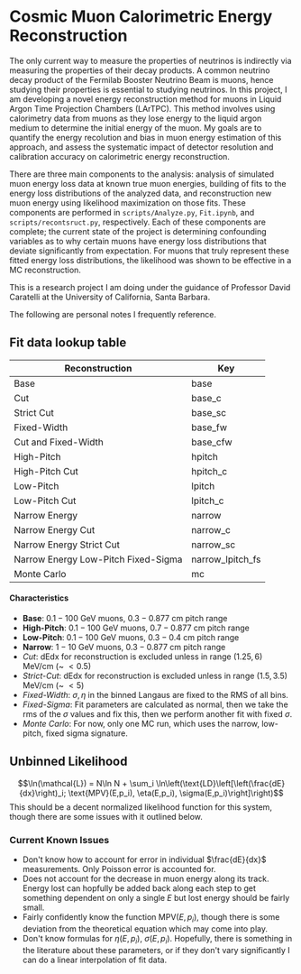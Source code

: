 # Cosmic Muon Calorimetric Energy Reconstruction

The only current way to measure the properties of neutrinos is indirectly via measuring the properties of their decay products. A common neutrino decay product of the Fermilab Booster Neutrino Beam is muons, hence studying their properties is essential to studying neutrinos. 
In this project, I am developing a novel energy reconstruction method for muons in Liquid Argon Time Projection Chambers (LArTPC). This method involves using calorimetry data from muons as they lose energy to the liquid argon medium to determine the initial energy of the muon. My goals are to quantify the energy recolution and bias in muon energy estimation of this approach, and assess the systematic impact of detector resolution and calibration accuracy on calorimetric energy reconstruction.

There are three main components to the analysis: analysis of simulated muon energy loss data at known true muon energies, building of fits to the energy loss distributions of the analyzed data, and reconstruction new muon energy using likelihood maximization on those fits. These components are performed in <code>scripts/Analyze.py</code>, <code>Fit.ipynb</code>, and <code>scripts/recontsruct.py</code>, respectively. Each of these components are complete; the current state of the project is determining confounding variables as to why certain muons have energy loss distributions that deviate significantly from expectation. For muons that truly represent these fitted energy loss distributions, the likelihood was shown to be effective in a MC reconstruction.

This is a research project I am doing under the guidance of Professor David Caratelli at the University of California, Santa Barbara.

The following are personal notes I frequently reference.

## Fit data lookup table
| Reconstruction | Key | 
|----------------|-----|
| Base | base | 
| Cut | base_c |
| Strict Cut | base_sc |
| Fixed-Width | base_fw |
| Cut and Fixed-Width | base_cfw |
| High-Pitch | hpitch |
| High-Pitch Cut | hpitch_c |
| Low-Pitch | lpitch |
| Low-Pitch Cut | lpitch_c |
| Narrow Energy | narrow |
| Narrow Energy Cut | narrow_c |
| Narrow Energy Strict Cut | narrow_sc |
| Narrow Energy Low-Pitch Fixed-Sigma | narrow_lpitch_fs|
| Monte Carlo | mc |

#### Characteristics
 - **Base**: $0.1-100$ GeV muons, $0.3-0.877$ cm pitch range
 - **High-Pitch**: $0.1-100$ GeV muons, $0.7-0.877$ cm pitch range
 - **Low-Pitch**: $0.1-100$ GeV muons, $0.3-0.4$ cm pitch range
 - **Narrow**: $1-10$ GeV muons, $0.3-0.877$ cm pitch range
 - *Cut*: dEdx for reconstruction is excluded unless in range $(1.25, 6)$ MeV/cm (~ $< 0.5%$)
 - *Strict-Cut*: dEdx for reconstruction is excluded unless in range $(1.5, 3.5)$ MeV/cm (~ $< 5%$)
 - *Fixed-Width*: $\sigma, \eta$ in the binned Langaus are fixed to the RMS of all bins.
 - *Fixed-Sigma*: Fit parameters are calculated as normal, then we take the rms of the $\sigma$ values and fix this, then we perform another fit with fixed $\sigma$. 
 - *Monte Carlo*: For now, only one MC run, which uses the narrow, low-pitch, fixed sigma signature.
 
 
## Unbinned Likelihood
$$\ln(\mathcal{L}) = N\ln N + \sum_i \ln\left(\text{LD}\left[\left(\frac{dE}{dx}\right)_i; \text{MPV}(E,p_i), \eta(E,p_i), \sigma(E,p_i)\right]\right)$$
This should be a decent normalized likelihood function for this system, though there are some issues with it outlined below. 

### Current Known Issues
 - Don't know how to account for error in individual $\frac{dE}{dx}$ measurements. Only Poisson error is accounted for.
 - Does not account for the decrease in muon energy along its track. Energy lost can hopfully be added back along each step to get something dependent on only a single $E$ but lost energy should be fairly small.
 - Fairly confidently know the function $\text{MPV}(E,p_i)$, though there is some deviation from the theoretical equation which may come into play.
 - Don't know formulas for $\eta(E,p_i)$, $\sigma(E, p_i)$. Hopefully, there is something in the literature about these parameters, or if they don't vary significantly I can do a linear interpolation of fit data.